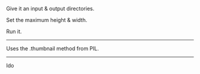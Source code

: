 Give it an input & output directories.

Set the maximum height & width.

Run it.

---

Uses the .thumbnail method from PIL.

---

Ido
